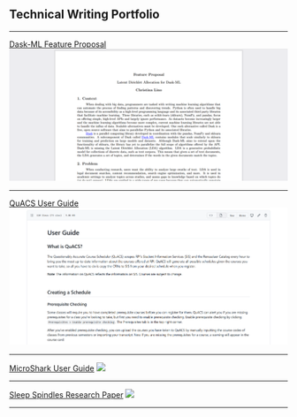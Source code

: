 ## Technical Writing Portfolio

---
[Dask-ML Feature Proposal](/pdf/feature_proposal.pdf)
<img src="images/feature_proposal.PNG?raw=true"/>

---
[QuACS User Guide](https://github.com/cmlino/quacs/blob/user_guide/userguide/user_guide.md)
<img src="images/quacs_guide.PNG?raw=true"/>

---
[MicroShark User Guide](/sample_page)
<img src="images/logo.png.jpg?raw=true"/>

---
[Sleep Spindles Research Paper](/sample_page)
<img src="images/logo.png?raw=true">


---
